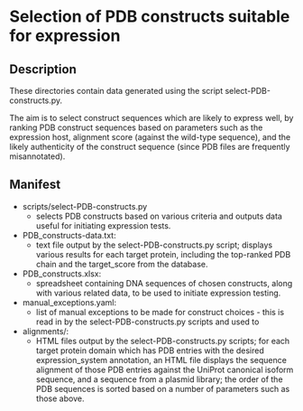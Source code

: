 Selection of PDB constructs suitable for expression
===================================================

Description
-----------

These directories contain data generated using the script select-PDB-constructs.py.

The aim is to select construct sequences which are likely to express well, by ranking PDB construct sequences based on parameters such as the expression host, alignment score (against the wild-type sequence), and the likely authenticity of the construct sequence (since PDB files are frequently misannotated).

Manifest
--------

* scripts/select-PDB-constructs.py
    * selects PDB constructs based on various criteria and outputs data useful for initiating expression tests.
* PDB\_constructs-data.txt:
    * text file output by the select-PDB-constructs.py script; displays various results for each target protein, including the top-ranked PDB chain and the target\_score from the database.
* PDB\_constructs.xlsx:
    * spreadsheet containing DNA sequences of chosen constructs, along with various related data, to be used to initiate expression testing.
* manual\_exceptions.yaml:
    * list of manual exceptions to be made for construct choices - this is read in by the select-PDB-constructs.py scripts and used to 
* alignments/:
    * HTML files output by the select-PDB-constructs.py scripts; for each target protein domain which has PDB entries with the desired expression\_system annotation, an HTML file displays the sequence alignment of those PDB entries against the UniProt canonical isoform sequence, and a sequence from a plasmid library; the order of the PDB sequences is sorted based on a number of parameters such as those above.

